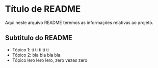 # Título de README 


Aqui neste arquivo README teremos as informações relativas ao projeto.

## Subtitulo do README 

- Tópico 1: ti ti ti ti ti
- Tópico 2: bla bla bla bla 
- Tópico lero lero lero, zero vezes zero